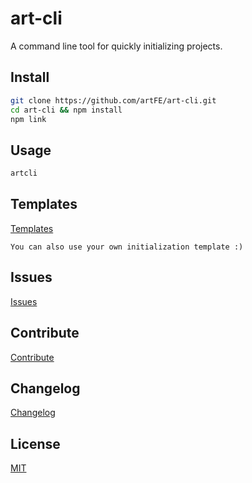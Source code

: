 # art-cli

A command line tool for quickly initializing projects.

## Install

```bash
git clone https://github.com/artFE/art-cli.git
cd art-cli && npm install
npm link
```

## Usage

```bash
artcli
```

## Templates

[Templates](https://github.com/artFE/art-templates)

`You can also use your own initialization template :)`

## Issues

[Issues](https://github.com/artFE/art-cli/issues)

## Contribute

[Contribute](https://github.com/artFE/art-cli/blob/master/CONTRIBUTE.md)

## Changelog

[Changelog](https://github.com/artFE/art-cli/blob/master/CHANGELOG.md)

## License

[MIT](https://github.com/artFE/art-cli/blob/master/LICENSE.md)
